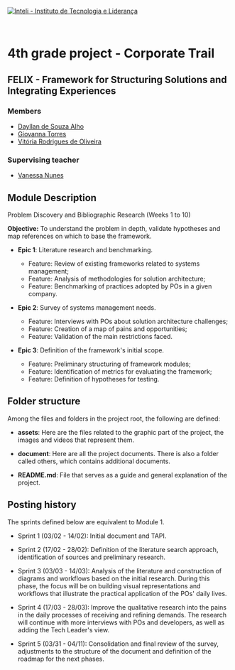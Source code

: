 <p align="left">
<a href= "https://www.inteli.edu.br/"><img src="https://capitaldigital.com.br/wp-content/uploads/2021/04/logo-inteli-300x134-1.png" alt="Inteli - Instituto de Tecnologia e Liderança" border="0"></a>
</p>

<br>

# 4th grade project - Corporate Trail

## FELIX - Framework for Structuring Solutions and Integrating Experiences

### Members
- <a href="https://www.linkedin.com/in/dayllan-alho/">Dayllan de Souza Alho</a>
- <a href="https://www.linkedin.com/in/giovanna-furlan-torres/">Giovanna Torres</a>
- <a href="https://www.linkedin.com/in/vit%C3%B3ria-rodrigues-de-oliveira/">Vitória Rodrigues de Oliveira</a>

### Supervising teacher
- <a href="https://www.linkedin.com/in/vanunes/">Vanessa Nunes</a>

## Module Description

Problem Discovery and Bibliographic Research (Weeks 1 to 10)

<b>Objective:</b> To understand the problem in depth, validate hypotheses and map references on which to base the framework.

- <b>Epic 1</b>: Literature research and benchmarking.  
  - Feature: Review of existing frameworks related to systems management; 
  - Feature: Analysis of methodologies for solution architecture;  
  - Feature: Benchmarking of practices adopted by POs in a given company. 

- <b>Epic 2</b>: Survey of systems management needs.
  - Feature: Interviews with POs about solution architecture challenges;
  - Feature: Creation of a map of pains and opportunities;
  - Feature: Validation of the main restrictions faced. 

- <b>Epic 3</b>: Definition of the framework's initial scope.
  - Feature: Preliminary structuring of framework modules;
  - Feature: Identification of metrics for evaluating the framework;
  - Feature: Definition of hypotheses for testing.
 
## Folder structure

Among the files and folders in the project root, the following are defined:

- <b>assets</b>: Here are the files related to the graphic part of the project, the images and videos that represent them.

- <b>document</b>: Here are all the project documents. There is also a folder called others, which contains additional documents.

- <b>README.md</b>: File that serves as a guide and general explanation of the project.


## Posting history

The sprints defined below are equivalent to Module 1.

- Sprint 1 (03/02 - 14/02): Initial document and TAPI.

- Sprint 2 (17/02 - 28/02): Definition of the literature search approach, identification of sources and preliminary research.

- Sprint 3 (03/03 - 14/03): Analysis of the literature and construction of diagrams and workflows based on the initial research. During this phase, the focus will be on building visual representations and workflows that illustrate the practical application of the POs' daily lives.

- Sprint 4 (17/03 - 28/03): Improve the qualitative research into the pains in the daily processes of receiving and refining demands. The research will continue with more interviews with POs and developers, as well as adding the Tech Leader's view.

- Sprint 5 (03/31 - 04/11): Consolidation and final review of the survey, adjustments to the structure of the document and definition of the roadmap for the next phases.